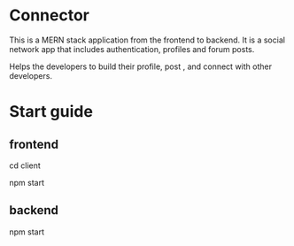 # Connector

This is a MERN stack application from the frontend to backend. It is a social network app that includes authentication, profiles and forum posts.

Helps the developers to build their profile, post , and connect with other developers. 

# Start guide

## frontend

cd client

npm start

## backend 

npm start
